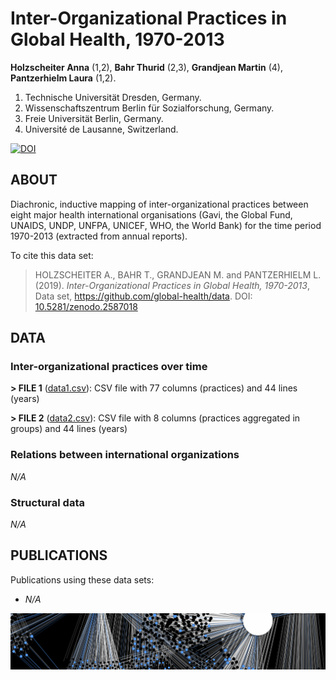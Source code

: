 # Inter-Organizational Practices in Global Health, 1970-2013
**Holzscheiter Anna** (1,2), **Bahr Thurid** (2,3), **Grandjean Martin** (4), **Pantzerhielm Laura** (1,2).

1. Technische Universität Dresden, Germany.
2. Wissenschaftszentrum Berlin für Sozialforschung, Germany.
3. Freie Universität Berlin, Germany.
4. Université de Lausanne, Switzerland.

[![DOI](https://zenodo.org/badge/DOI/10.5281/zenodo.2587018.svg)](https://doi.org/10.5281/zenodo.2587018)

## ABOUT

Diachronic, inductive mapping of inter-organizational practices between eight major health international organisations (Gavi, the Global Fund, UNAIDS, UNDP, UNFPA, UNICEF, WHO, the World Bank) for the time period 1970-2013 (extracted from annual reports).

To cite this data set: 

> HOLZSCHEITER A., BAHR T., GRANDJEAN M. and PANTZERHIELM L. (2019). *Inter-Organizational Practices in Global Health, 1970-2013*, Data set, https://github.com/global-health/data. DOI: [10.5281/zenodo.2587018](https://doi.org/10.5281/zenodo.2587018)

## DATA
### Inter-organizational practices over time

**> FILE 1** ([data1.csv](https://github.com/global-health/data/blob/master/files/Data1.csv)): CSV file with 77 columns (practices) and 44 lines (years)

**> FILE 2** ([data2.csv](https://github.com/global-health/data/blob/master/files/Data2.csv)): CSV file with 8 columns (practices aggregated in groups) and 44 lines (years)

### Relations between international organizations

*N/A*

### Structural data

*N/A*

## PUBLICATIONS

Publications using these data sets:
* *N/A*


<img src="https://raw.githubusercontent.com/global-health/data/master/pictures/Illustration.png" alt="Data Visualization" width="" align="center">
